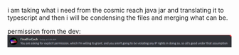 i am taking what i need from the cosmic reach java jar and translating it to typescript and then i will be condensing the files and merging what can be.

permission from the dev:
![permission](https://raw.githubusercontent.com/tympanicblock61/cosmic-reach-server/refs/heads/main/permission.png)
